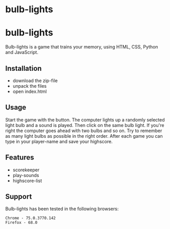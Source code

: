 # bulb-lights
# bulb-lights

Bulb-lights is a game that trains your memory, using HTML, CSS, Python and JavaScript.

## Installation

- download the zip-file
- unpack the files
- open index.html

## Usage

Start the game with the button. The computer lights up a randomly selected light bulb and a sound is played. Then click on the same bulb light. If you're right the computer goes ahead with two bulbs and so on. Try to remember as many light bulbs as possible in the right order.
After each game you can type in your player-name and save your highscore.

## Features

- scorekeeper
- play-sounds
- highscore-list

## Support

Bulb-lights has been tested in the following browsers:

    Chrome - 75.0.3770.142
    Firefox - 68.0
